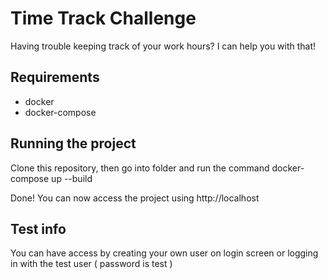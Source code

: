 # Time Track Challenge

Having trouble keeping track of your work hours? I can help you with that!

## Requirements
- docker
- docker-compose

## Running the project
Clone this repository, then go into folder and run the command
docker-compose up --build

Done! You can now access the project using http://localhost

## Test info
You can have access by creating your own user on login screen or logging in with the test user ( password is test )

